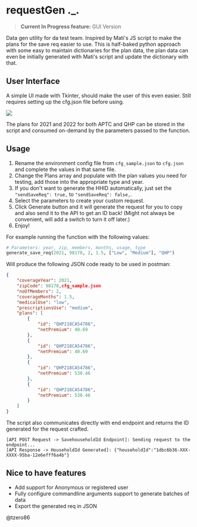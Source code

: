 # requestGen ._.

> **Current In Progress feature:** GUI Version

Data gen utility for da test team. Inspired by Mati's JS script to make the plans for the save req easier to use.
This is half-baked python approach with some easy to maintain dictionaries for the plan data, the plan data can even be initially generated with Mati's script and update the dictionary with that.

## User Interface

A simple UI made with Tkinter, should make the user of this even easier. Still requires setting up the cfg.json file before using.

![](https://i.imgur.com/Eek8g3R.png)

The plans for 2021 and 2022 for both APTC and QHP can be stored in the script and consumed on-demand by the parameters passed to the function.


## Usage

1. Rename the environment config file from `cfg_sample.json` to `cfg.json` and complete the values in that same file.
2. Change the Plans array and populate with the plan values you need for testing, add those into the appropriate type and year.
3. If you don't want to generate the HHID automatically, just set the `"sendSaveReq": true,`  to `"sendSaveReq": false,`.
4. Select the parameters to create your custom request.
5. Click Generate button and it will generate the request for you to copy and also send it to the API to get an ID back! (Might not always be convenient, will add a switch to turn it off later.)
6. Enjoy!


For example running the function with the following values:

```python
# Parameters: year, zip, members, months, usage, type
generate_save_req(2021, 98178, 2, 1.5, ["Low", "Medium"], "QHP")
```

Will produce the following JSON code ready to be used in postman:

```JSON
{
    "coverageYear": 2021,
    "zipCode": 98178,cfg_sample.json
    "noOfMembers": 2,
    "coverageMonths": 1.5,
    "medicalUse": "low",
    "prescriptionsUse": "medium",
    "plans": [
        {
            "id": "QHP218CA54786",
            "netPremium": 40.69
        },
        {
            "id": "QHP218CA54786",
            "netPremium": 40.69
        },
        {
            "id": "QHP218CA54786",
            "netPremium": 530.46
        },
        {
            "id": "QHP218CA54786",
            "netPremium": 530.46
        }
    ]
}

```

The script also communicates directly with end endpoint and returns the ID generated for the request crafted.

```
[API POST Request -> SavehouseholdId Endpoint]: Sending request to the endpoint...
[API Response -> HouseholdId Generated]: {"householdId":"1dbc6b36-XXX-XXXX-95ba-12e6efff6a4b"}
```


## Nice to have features

- Add support for Anonymous or registered user
- Fully configure commandline arguments support to generate batches of data
- Export the generated req in JSON


@tzero86


